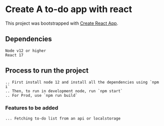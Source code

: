 # Create A to-do app with react 

This project was bootstrapped with [Create React App](https://github.com/facebook/create-react-app).

## Dependencies
    Node v12 or higher
    React 17

## Process to run the project
    .. First install node 12 and install all the dependencies using `npm i`
    .. Then, to run in development node, run `npm start`
    .. For Prod, use `npm run build`

### Features to be added
    ... Fetching to-do list from an api or localstorage